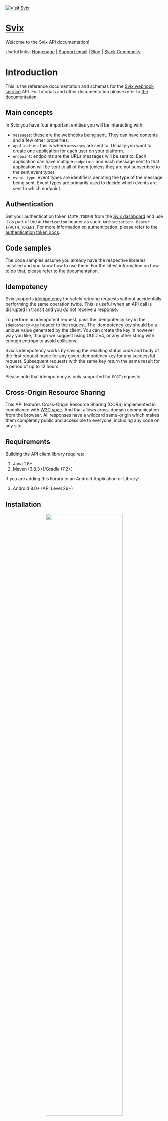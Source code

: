 <div align="left">

[![Visit Svix](./header.png)](https://svix.com)

# [Svix](https://svix.com)

Welcome to the Svix API documentation!

Useful links: [Homepage](https://www.svix.com) | [Support email](mailto:support+docs@svix.com) | [Blog](https://www.svix.com/blog/) | [Slack Community](https://www.svix.com/slack/)

# Introduction

This is the reference documentation and schemas for the [Svix webhook service](https://www.svix.com) API. For tutorials and other documentation please refer to [the documentation](https://docs.svix.com).

## Main concepts

In Svix you have four important entities you will be interacting with:

- `messages`: these are the webhooks being sent. They can have contents and a few other properties.
- `application`: this is where `messages` are sent to. Usually you want to create one application for each user on your platform.
- `endpoint`: endpoints are the URLs messages will be sent to. Each application can have multiple `endpoints` and each message sent to that application will be sent to all of them (unless they are not subscribed to the sent event type).
- `event-type`: event types are identifiers denoting the type of the message being sent. Event types are primarily used to decide which events are sent to which endpoint.


## Authentication

Get your authentication token (`AUTH_TOKEN`) from the [Svix dashboard](https://dashboard.svix.com) and use it as part of the `Authorization` header as such: `Authorization: Bearer ${AUTH_TOKEN}`. For more information on authentication, please refer to the [authentication token docs](https://docs.svix.com/api-keys).




## Code samples

The code samples assume you already have the respective libraries installed and you know how to use them. For the latest information on how to do that, please refer to [the documentation](https://docs.svix.com/).


## Idempotency

Svix supports [idempotency](https://en.wikipedia.org/wiki/Idempotence) for safely retrying requests without accidentally performing the same operation twice. This is useful when an API call is disrupted in transit and you do not receive a response.

To perform an idempotent request, pass the idempotency key in the `Idempotency-Key` header to the request. The idempotency key should be a unique value generated by the client. You can create the key in however way you like, though we suggest using UUID v4, or any other string with enough entropy to avoid collisions.

Svix's idempotency works by saving the resulting status code and body of the first request made for any given idempotency key for any successful request. Subsequent requests with the same key return the same result for a period of up to 12 hours.

Please note that idempotency is only supported for `POST` requests.


## Cross-Origin Resource Sharing

This API features Cross-Origin Resource Sharing (CORS) implemented in compliance with [W3C spec](https://www.w3.org/TR/cors/). And that allows cross-domain communication from the browser. All responses have a wildcard same-origin which makes them completely public and accessible to everyone, including any code on any site.


</div>

## Requirements

Building the API client library requires:

1. Java 1.8+
2. Maven (3.8.3+)/Gradle (7.2+)

If you are adding this library to an Android Application or Library:

3. Android 8.0+ (API Level 26+)

## Installation<a id="installation"></a>
<div align="center">
  <a href="https://konfigthis.com/sdk-sign-up?company=Svix&language=Java">
    <img src="https://raw.githubusercontent.com/konfig-dev/brand-assets/HEAD/cta-images/java-cta.png" width="70%">
  </a>
</div>

### Maven users

Add this dependency to your project's POM:

```xml
<dependency>
  <groupId>com.konfigthis</groupId>
  <artifactId>svix-java-sdk</artifactId>
  <version>1.21.0</version>
  <scope>compile</scope>
</dependency>
```

### Gradle users

Add this dependency to your `build.gradle`:

```groovy
// build.gradle
repositories {
  mavenCentral()
}

dependencies {
   implementation "com.konfigthis:svix-java-sdk:1.21.0"
}
```

### Android users

Make sure your `build.gradle` file as a `minSdk` version of at least 26:
```groovy
// build.gradle
android {
    defaultConfig {
        minSdk 26
    }
}
```

Also make sure your library or application has internet permissions in your `AndroidManifest.xml`:

```xml
<!--AndroidManifest.xml-->
<?xml version="1.0" encoding="utf-8"?>
<manifest xmlns:android="http://schemas.android.com/apk/res/android"
    xmlns:tools="http://schemas.android.com/tools">
    <uses-permission android:name="android.permission.INTERNET"/>
</manifest>
```

### Others

At first generate the JAR by executing:

```shell
mvn clean package
```

Then manually install the following JARs:

* `target/svix-java-sdk-1.21.0.jar`
* `target/lib/*.jar`

## Getting Started

Please follow the [installation](#installation) instruction and execute the following Java code:

```java
import com.konfigthis.client.ApiClient;
import com.konfigthis.client.ApiException;
import com.konfigthis.client.ApiResponse;
import com.konfigthis.client.Svix;
import com.konfigthis.client.Configuration;
import com.konfigthis.client.auth.*;
import com.konfigthis.client.model.*;
import com.konfigthis.client.api.ApplicationApi;
import java.util.List;
import java.util.Map;
import java.util.UUID;

public class Example {
  public static void main(String[] args) {
    Configuration configuration = new Configuration();
    configuration.host = "https://api.eu.svix.com";
    
    // Configure HTTP bearer authorization: HTTPBearer
    configuration.token = "BEARER TOKEN";
    Svix client = new Svix(configuration);
    String name = "name_example";
    Integer rateLimit = 56;
    String uid = "uid_example"; // Optional unique identifier for the application
    Map<String, String> metadata = new HashMap();
    Boolean getIfExists = false; // Get an existing application, or create a new one if doesn't exist. It's two separate functions in the libs.
    String idempotencyKey = "idempotencyKey_example"; // The request's idempotency key
    try {
      ApplicationOut result = client
              .application
              .createNewApplication(name)
              .rateLimit(rateLimit)
              .uid(uid)
              .metadata(metadata)
              .getIfExists(getIfExists)
              .idempotencyKey(idempotencyKey)
              .execute();
      System.out.println(result);
      System.out.println(result.getUid());
      System.out.println(result.getName());
      System.out.println(result.getRateLimit());
      System.out.println(result.getId());
      System.out.println(result.getCreatedAt());
      System.out.println(result.getUpdatedAt());
      System.out.println(result.getMetadata());
    } catch (ApiException e) {
      System.err.println("Exception when calling ApplicationApi#createNewApplication");
      System.err.println("Status code: " + e.getStatusCode());
      System.err.println("Reason: " + e.getResponseBody());
      System.err.println("Response headers: " + e.getResponseHeaders());
      e.printStackTrace();
    }

    // Use .executeWithHttpInfo() to retrieve HTTP Status Code, Headers and Request
    try {
      ApiResponse<ApplicationOut> response = client
              .application
              .createNewApplication(name)
              .rateLimit(rateLimit)
              .uid(uid)
              .metadata(metadata)
              .getIfExists(getIfExists)
              .idempotencyKey(idempotencyKey)
              .executeWithHttpInfo();
      System.out.println(response.getResponseBody());
      System.out.println(response.getResponseHeaders());
      System.out.println(response.getStatusCode());
      System.out.println(response.getRoundTripTime());
      System.out.println(response.getRequest());
    } catch (ApiException e) {
      System.err.println("Exception when calling ApplicationApi#createNewApplication");
      System.err.println("Status code: " + e.getStatusCode());
      System.err.println("Reason: " + e.getResponseBody());
      System.err.println("Response headers: " + e.getResponseHeaders());
      e.printStackTrace();
    }
  }
}

```

## Documentation for API Endpoints

All URIs are relative to *https://api.eu.svix.com*

Class | Method | HTTP request | Description
------------ | ------------- | ------------- | -------------
*ApplicationApi* | [**createNewApplication**](docs/ApplicationApi.md#createNewApplication) | **POST** /api/v1/app | Create Application
*ApplicationApi* | [**getById**](docs/ApplicationApi.md#getById) | **GET** /api/v1/app/{app_id} | Get Application
*ApplicationApi* | [**listAll**](docs/ApplicationApi.md#listAll) | **GET** /api/v1/app | List Applications
*ApplicationApi* | [**partiallyUpdate**](docs/ApplicationApi.md#partiallyUpdate) | **PATCH** /api/v1/app/{app_id} | Patch Application
*ApplicationApi* | [**removeApp**](docs/ApplicationApi.md#removeApp) | **DELETE** /api/v1/app/{app_id} | Delete Application
*ApplicationApi* | [**updateApplicationById**](docs/ApplicationApi.md#updateApplicationById) | **PUT** /api/v1/app/{app_id} | Update Application
*AuthenticationApi* | [**expireAllTokens**](docs/AuthenticationApi.md#expireAllTokens) | **POST** /api/v1/auth/app/{app_id}/expire-all | Expire All
*AuthenticationApi* | [**generateMagicLinks**](docs/AuthenticationApi.md#generateMagicLinks) | **POST** /api/v1/auth/app-portal-access/{app_id} | Get Consumer App Portal Access
*AuthenticationApi* | [**getMagicLinks**](docs/AuthenticationApi.md#getMagicLinks) | **POST** /api/v1/auth/dashboard-access/{app_id} | Dashboard Access
*AuthenticationApi* | [**logoutToken**](docs/AuthenticationApi.md#logoutToken) | **POST** /api/v1/auth/logout | Logout
*BackgroundTasksApi* | [**getById**](docs/BackgroundTasksApi.md#getById) | **GET** /api/v1/background-task/{task_id} | Get Background Task
*BackgroundTasksApi* | [**getPastTasks**](docs/BackgroundTasksApi.md#getPastTasks) | **GET** /api/v1/background-task | List Background Tasks
*EndpointApi* | [**createOrUpdate**](docs/EndpointApi.md#createOrUpdate) | **POST** /api/v1/app/{app_id}/endpoint | Create Endpoint
*EndpointApi* | [**getDetails**](docs/EndpointApi.md#getDetails) | **GET** /api/v1/app/{app_id}/endpoint/{endpoint_id} | Get Endpoint
*EndpointApi* | [**getHeaders**](docs/EndpointApi.md#getHeaders) | **GET** /api/v1/app/{app_id}/endpoint/{endpoint_id}/headers | Get Endpoint Headers
*EndpointApi* | [**getSigningSecret**](docs/EndpointApi.md#getSigningSecret) | **GET** /api/v1/app/{app_id}/endpoint/{endpoint_id}/secret | Get Endpoint Secret
*EndpointApi* | [**getStatistics**](docs/EndpointApi.md#getStatistics) | **GET** /api/v1/app/{app_id}/endpoint/{endpoint_id}/stats | Endpoint Stats
*EndpointApi* | [**getTransformationCode**](docs/EndpointApi.md#getTransformationCode) | **GET** /api/v1/app/{app_id}/endpoint/{endpoint_id}/transformation | Get Endpoint Transformation
*EndpointApi* | [**listEndpoints**](docs/EndpointApi.md#listEndpoints) | **GET** /api/v1/app/{app_id}/endpoint | List Endpoints
*EndpointApi* | [**partiallySetHeaders**](docs/EndpointApi.md#partiallySetHeaders) | **PATCH** /api/v1/app/{app_id}/endpoint/{endpoint_id}/headers | Patch Endpoint Headers
*EndpointApi* | [**partiallyUpdate**](docs/EndpointApi.md#partiallyUpdate) | **PATCH** /api/v1/app/{app_id}/endpoint/{endpoint_id} | Patch Endpoint
*EndpointApi* | [**remove**](docs/EndpointApi.md#remove) | **DELETE** /api/v1/app/{app_id}/endpoint/{endpoint_id} | Delete Endpoint
*EndpointApi* | [**replayMissingWebhooks**](docs/EndpointApi.md#replayMissingWebhooks) | **POST** /api/v1/app/{app_id}/endpoint/{endpoint_id}/replay-missing | Replay Missing Webhooks
*EndpointApi* | [**resendFailedMessages**](docs/EndpointApi.md#resendFailedMessages) | **POST** /api/v1/app/{app_id}/endpoint/{endpoint_id}/recover | Recover Failed Webhooks
*EndpointApi* | [**rotateSecret**](docs/EndpointApi.md#rotateSecret) | **POST** /api/v1/app/{app_id}/endpoint/{endpoint_id}/secret/rotate | Rotate Endpoint Secret
*EndpointApi* | [**sendExampleMessageType**](docs/EndpointApi.md#sendExampleMessageType) | **POST** /api/v1/app/{app_id}/endpoint/{endpoint_id}/send-example | Send Event Type Example Message
*EndpointApi* | [**setTransformationCode**](docs/EndpointApi.md#setTransformationCode) | **PATCH** /api/v1/app/{app_id}/endpoint/{endpoint_id}/transformation | Set Endpoint Transformation
*EndpointApi* | [**setWebhookHeaders**](docs/EndpointApi.md#setWebhookHeaders) | **PUT** /api/v1/app/{app_id}/endpoint/{endpoint_id}/headers | Update Endpoint Headers
*EndpointApi* | [**updateEndpointById**](docs/EndpointApi.md#updateEndpointById) | **PUT** /api/v1/app/{app_id}/endpoint/{endpoint_id} | Update Endpoint
*EventTypeApi* | [**archive**](docs/EventTypeApi.md#archive) | **DELETE** /api/v1/event-type/{event_type_name} | Delete Event Type
*EventTypeApi* | [**createOrUpdate**](docs/EventTypeApi.md#createOrUpdate) | **POST** /api/v1/event-type | Create Event Type
*EventTypeApi* | [**getEventType**](docs/EventTypeApi.md#getEventType) | **GET** /api/v1/event-type/{event_type_name} | Get Event Type
*EventTypeApi* | [**importFromOpenapi**](docs/EventTypeApi.md#importFromOpenapi) | **POST** /api/v1/event-type/import/openapi | Event Type Import From Openapi
*EventTypeApi* | [**list**](docs/EventTypeApi.md#list) | **GET** /api/v1/event-type | List Event Types
*EventTypeApi* | [**partiallyUpdateEventType**](docs/EventTypeApi.md#partiallyUpdateEventType) | **PATCH** /api/v1/event-type/{event_type_name} | Patch Event Type
*EventTypeApi* | [**updateEventTypeName**](docs/EventTypeApi.md#updateEventTypeName) | **PUT** /api/v1/event-type/{event_type_name} | Update Event Type
*HealthApi* | [**checkStatus**](docs/HealthApi.md#checkStatus) | **GET** /api/v1/health | Health
*IntegrationApi* | [**createNewIntegration**](docs/IntegrationApi.md#createNewIntegration) | **POST** /api/v1/app/{app_id}/integration | Create Integration
*IntegrationApi* | [**deleteById**](docs/IntegrationApi.md#deleteById) | **DELETE** /api/v1/app/{app_id}/integration/{integ_id} | Delete Integration
*IntegrationApi* | [**getById**](docs/IntegrationApi.md#getById) | **GET** /api/v1/app/{app_id}/integration/{integ_id} | Get Integration
*IntegrationApi* | [**getKey**](docs/IntegrationApi.md#getKey) | **GET** /api/v1/app/{app_id}/integration/{integ_id}/key | Get Integration Key
*IntegrationApi* | [**list**](docs/IntegrationApi.md#list) | **GET** /api/v1/app/{app_id}/integration | List Integrations
*IntegrationApi* | [**rotateKey**](docs/IntegrationApi.md#rotateKey) | **POST** /api/v1/app/{app_id}/integration/{integ_id}/key/rotate | Rotate Integration Key
*IntegrationApi* | [**updateIntegrationById**](docs/IntegrationApi.md#updateIntegrationById) | **PUT** /api/v1/app/{app_id}/integration/{integ_id} | Update Integration
*MessageApi* | [**createNewMsg**](docs/MessageApi.md#createNewMsg) | **POST** /api/v1/app/{app_id}/msg | Create Message
*MessageApi* | [**deletePayload**](docs/MessageApi.md#deletePayload) | **DELETE** /api/v1/app/{app_id}/msg/{msg_id}/content | Delete message payload
*MessageApi* | [**getByIdOrEventId**](docs/MessageApi.md#getByIdOrEventId) | **GET** /api/v1/app/{app_id}/msg/{msg_id} | Get Message
*MessageApi* | [**listAllMessages**](docs/MessageApi.md#listAllMessages) | **GET** /api/v1/app/{app_id}/msg | List Messages
*MessageAttemptApi* | [**deleteResponseBody**](docs/MessageAttemptApi.md#deleteResponseBody) | **DELETE** /api/v1/app/{app_id}/msg/{msg_id}/attempt/{attempt_id}/content | Delete attempt response body
*MessageAttemptApi* | [**getByAttempt**](docs/MessageAttemptApi.md#getByAttempt) | **GET** /api/v1/app/{app_id}/msg/{msg_id}/attempt/{attempt_id} | Get Attempt
*MessageAttemptApi* | [**listAttemptedDestinations**](docs/MessageAttemptApi.md#listAttemptedDestinations) | **GET** /api/v1/app/{app_id}/msg/{msg_id}/endpoint | List Attempted Destinations
*MessageAttemptApi* | [**listAttemptedMessages**](docs/MessageAttemptApi.md#listAttemptedMessages) | **GET** /api/v1/app/{app_id}/endpoint/{endpoint_id}/msg | List Attempted Messages
*MessageAttemptApi* | [**listByEndpoint**](docs/MessageAttemptApi.md#listByEndpoint) | **GET** /api/v1/app/{app_id}/attempt/endpoint/{endpoint_id} | List Attempts By Endpoint
*MessageAttemptApi* | [**listByEndpointDeprecated**](docs/MessageAttemptApi.md#listByEndpointDeprecated) | **GET** /api/v1/app/{app_id}/msg/{msg_id}/endpoint/{endpoint_id}/attempt | List Attempts For Endpoint
*MessageAttemptApi* | [**listByMsg**](docs/MessageAttemptApi.md#listByMsg) | **GET** /api/v1/app/{app_id}/attempt/msg/{msg_id} | List Attempts By Msg
*MessageAttemptApi* | [**listByMsgAttempt**](docs/MessageAttemptApi.md#listByMsgAttempt) | **GET** /api/v1/app/{app_id}/msg/{msg_id}/attempt | List Attempts
*MessageAttemptApi* | [**resendWebhook**](docs/MessageAttemptApi.md#resendWebhook) | **POST** /api/v1/app/{app_id}/msg/{msg_id}/endpoint/{endpoint_id}/resend | Resend Webhook
*StatisticsApi* | [**calculateEventTypesForApps**](docs/StatisticsApi.md#calculateEventTypesForApps) | **PUT** /api/v1/stats/usage/event-types | Aggregate Event Types
*StatisticsApi* | [**calculateMessageDestinationsForApps**](docs/StatisticsApi.md#calculateMessageDestinationsForApps) | **POST** /api/v1/stats/usage/app | Aggregate App Stats


## Documentation for Models

 - [AggregateEventTypesOut](docs/AggregateEventTypesOut.md)
 - [AppPortalAccessIn](docs/AppPortalAccessIn.md)
 - [AppPortalAccessOut](docs/AppPortalAccessOut.md)
 - [AppUsageStatsIn](docs/AppUsageStatsIn.md)
 - [AppUsageStatsOut](docs/AppUsageStatsOut.md)
 - [ApplicationIn](docs/ApplicationIn.md)
 - [ApplicationOut](docs/ApplicationOut.md)
 - [ApplicationPatch](docs/ApplicationPatch.md)
 - [ApplicationTokenExpireIn](docs/ApplicationTokenExpireIn.md)
 - [BackgroundTaskOut](docs/BackgroundTaskOut.md)
 - [BackgroundTaskStatus](docs/BackgroundTaskStatus.md)
 - [BackgroundTaskType](docs/BackgroundTaskType.md)
 - [BorderRadiusConfig](docs/BorderRadiusConfig.md)
 - [BorderRadiusEnum](docs/BorderRadiusEnum.md)
 - [CompletionChoice](docs/CompletionChoice.md)
 - [CompletionMessage](docs/CompletionMessage.md)
 - [CustomColorPalette](docs/CustomColorPalette.md)
 - [CustomThemeOverride](docs/CustomThemeOverride.md)
 - [DashboardAccessOut](docs/DashboardAccessOut.md)
 - [Duration](docs/Duration.md)
 - [EndpointCreatedEvent](docs/EndpointCreatedEvent.md)
 - [EndpointCreatedEventData](docs/EndpointCreatedEventData.md)
 - [EndpointDeletedEvent](docs/EndpointDeletedEvent.md)
 - [EndpointDeletedEventData](docs/EndpointDeletedEventData.md)
 - [EndpointDisabledEvent](docs/EndpointDisabledEvent.md)
 - [EndpointDisabledEventData](docs/EndpointDisabledEventData.md)
 - [EndpointHeadersIn](docs/EndpointHeadersIn.md)
 - [EndpointHeadersOut](docs/EndpointHeadersOut.md)
 - [EndpointHeadersPatchIn](docs/EndpointHeadersPatchIn.md)
 - [EndpointIn](docs/EndpointIn.md)
 - [EndpointMessageOut](docs/EndpointMessageOut.md)
 - [EndpointOut](docs/EndpointOut.md)
 - [EndpointPatch](docs/EndpointPatch.md)
 - [EndpointSecretOut](docs/EndpointSecretOut.md)
 - [EndpointSecretRotateIn](docs/EndpointSecretRotateIn.md)
 - [EndpointStats](docs/EndpointStats.md)
 - [EndpointTransformationIn](docs/EndpointTransformationIn.md)
 - [EndpointTransformationOut](docs/EndpointTransformationOut.md)
 - [EndpointTransformationSimulateIn](docs/EndpointTransformationSimulateIn.md)
 - [EndpointTransformationSimulateOut](docs/EndpointTransformationSimulateOut.md)
 - [EndpointUpdate](docs/EndpointUpdate.md)
 - [EndpointUpdatedEvent](docs/EndpointUpdatedEvent.md)
 - [EndpointUpdatedEventData](docs/EndpointUpdatedEventData.md)
 - [EnvironmentIn](docs/EnvironmentIn.md)
 - [EnvironmentOut](docs/EnvironmentOut.md)
 - [EnvironmentSettingsOut](docs/EnvironmentSettingsOut.md)
 - [EventExampleIn](docs/EventExampleIn.md)
 - [EventTypeImportOpenApiIn](docs/EventTypeImportOpenApiIn.md)
 - [EventTypeImportOpenApiOut](docs/EventTypeImportOpenApiOut.md)
 - [EventTypeImportOpenApiOutData](docs/EventTypeImportOpenApiOutData.md)
 - [EventTypeIn](docs/EventTypeIn.md)
 - [EventTypeOut](docs/EventTypeOut.md)
 - [EventTypePatch](docs/EventTypePatch.md)
 - [EventTypeUpdate](docs/EventTypeUpdate.md)
 - [ExportEventTypeOut](docs/ExportEventTypeOut.md)
 - [FontSizeConfig](docs/FontSizeConfig.md)
 - [GenerateIn](docs/GenerateIn.md)
 - [GenerateOut](docs/GenerateOut.md)
 - [InboundPathParams](docs/InboundPathParams.md)
 - [IntegrationIn](docs/IntegrationIn.md)
 - [IntegrationKeyOut](docs/IntegrationKeyOut.md)
 - [IntegrationOut](docs/IntegrationOut.md)
 - [IntegrationUpdate](docs/IntegrationUpdate.md)
 - [ListResponseApplicationOut](docs/ListResponseApplicationOut.md)
 - [ListResponseBackgroundTaskOut](docs/ListResponseBackgroundTaskOut.md)
 - [ListResponseEndpointMessageOut](docs/ListResponseEndpointMessageOut.md)
 - [ListResponseEndpointOut](docs/ListResponseEndpointOut.md)
 - [ListResponseEventTypeOut](docs/ListResponseEventTypeOut.md)
 - [ListResponseIntegrationOut](docs/ListResponseIntegrationOut.md)
 - [ListResponseMessageAttemptEndpointOut](docs/ListResponseMessageAttemptEndpointOut.md)
 - [ListResponseMessageAttemptOut](docs/ListResponseMessageAttemptOut.md)
 - [ListResponseMessageEndpointOut](docs/ListResponseMessageEndpointOut.md)
 - [ListResponseMessageOut](docs/ListResponseMessageOut.md)
 - [ListResponseTemplateOut](docs/ListResponseTemplateOut.md)
 - [MessageAttemptEndpointOut](docs/MessageAttemptEndpointOut.md)
 - [MessageAttemptExhaustedEvent](docs/MessageAttemptExhaustedEvent.md)
 - [MessageAttemptExhaustedEventData](docs/MessageAttemptExhaustedEventData.md)
 - [MessageAttemptFailedData](docs/MessageAttemptFailedData.md)
 - [MessageAttemptFailingEvent](docs/MessageAttemptFailingEvent.md)
 - [MessageAttemptFailingEventData](docs/MessageAttemptFailingEventData.md)
 - [MessageAttemptHeadersOut](docs/MessageAttemptHeadersOut.md)
 - [MessageAttemptOut](docs/MessageAttemptOut.md)
 - [MessageAttemptRecoveredEvent](docs/MessageAttemptRecoveredEvent.md)
 - [MessageAttemptRecoveredEventData](docs/MessageAttemptRecoveredEventData.md)
 - [MessageAttemptTriggerType](docs/MessageAttemptTriggerType.md)
 - [MessageBroadcastIn](docs/MessageBroadcastIn.md)
 - [MessageBroadcastOut](docs/MessageBroadcastOut.md)
 - [MessageEndpointOut](docs/MessageEndpointOut.md)
 - [MessageIn](docs/MessageIn.md)
 - [MessageOut](docs/MessageOut.md)
 - [MessageRawPayloadOut](docs/MessageRawPayloadOut.md)
 - [MessageStatus](docs/MessageStatus.md)
 - [MessageStreamOut](docs/MessageStreamOut.md)
 - [OauthPayloadIn](docs/OauthPayloadIn.md)
 - [OauthPayloadOut](docs/OauthPayloadOut.md)
 - [OneTimeTokenIn](docs/OneTimeTokenIn.md)
 - [OneTimeTokenOut](docs/OneTimeTokenOut.md)
 - [Ordering](docs/Ordering.md)
 - [RecoverIn](docs/RecoverIn.md)
 - [RecoverOut](docs/RecoverOut.md)
 - [ReplayIn](docs/ReplayIn.md)
 - [ReplayOut](docs/ReplayOut.md)
 - [RetryScheduleInOut](docs/RetryScheduleInOut.md)
 - [RotatedUrlOut](docs/RotatedUrlOut.md)
 - [SettingsIn](docs/SettingsIn.md)
 - [SettingsOut](docs/SettingsOut.md)
 - [StatusCodeClass](docs/StatusCodeClass.md)
 - [TemplateIn](docs/TemplateIn.md)
 - [TemplateOut](docs/TemplateOut.md)
 - [TemplatePatch](docs/TemplatePatch.md)
 - [TemplateUpdate](docs/TemplateUpdate.md)
 - [TransformationHttpMethod](docs/TransformationHttpMethod.md)
 - [TransformationSimulateIn](docs/TransformationSimulateIn.md)
 - [TransformationSimulateOut](docs/TransformationSimulateOut.md)
 - [TransformationTemplateKind](docs/TransformationTemplateKind.md)
 - [ValidationError](docs/ValidationError.md)


## Author
This Java package is automatically generated by [Konfig](https://konfigthis.com)
